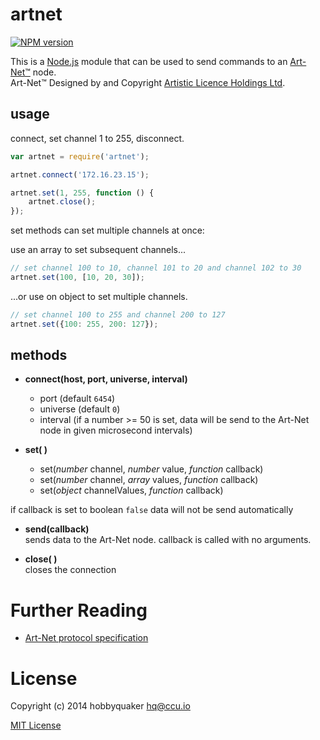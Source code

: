 # artnet

[![NPM version](https://badge.fury.io/js/artnet.svg)](http://badge.fury.io/js/artnet)

This is a [Node.js](http://nodejs.org) module that can be used to send commands to an [Art-Net™](http://en.wikipedia.org/wiki/Art-Net) node.    
Art-Net™ Designed by and Copyright [Artistic Licence Holdings Ltd](http://www.artisticlicence.com/).

## usage

connect, set channel 1 to 255, disconnect.
```javascript
var artnet = require('artnet');

artnet.connect('172.16.23.15');

artnet.set(1, 255, function () {
    artnet.close();
});

```

set methods can set multiple channels at once:

use an array to set subsequent channels...
```javascript
// set channel 100 to 10, channel 101 to 20 and channel 102 to 30
artnet.set(100, [10, 20, 30]); 
```

...or use on object to set multiple channels.
```javascript
// set channel 100 to 255 and channel 200 to 127
artnet.set({100: 255, 200: 127}); 
```


## methods

* **connect(host, port, universe, interval)**
  * port (default ```6454```)
  * universe (default ```0```)
  * interval (if a number >= 50 is set, data will be send to the Art-Net node in given microsecond intervals)

* **set( )**
  * set(*number* channel, *number* value, *function* callback)
  * set(*number* channel, *array* values, *function* callback)
  * set(*object* channelValues, *function* callback)

if callback is set to boolean ```false``` data will not be send automatically

* **send(callback)**    
sends data to the Art-Net node. callback is called with no arguments.

* **close( )**    
closes the connection


# Further Reading

* [Art-Net protocol specification](http://www.artisticlicence.com/WebSiteMaster/User%20Guides/art-net.pdf)


# License

Copyright (c) 2014 hobbyquaker <hq@ccu.io>

[MIT License](LICENSE)

